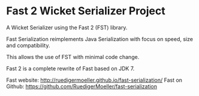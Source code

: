 Fast 2 Wicket Serializer Project
===

A Wicket Serializer using the Fast 2 (FST) library.

Fast Serialization reimplements Java Serialization with focus on speed, size and compatibility.

This allows the use of FST with minimal code change.

Fast 2 is a complete rewrite of Fast based on JDK 7.

Fast website: http://ruedigermoeller.github.io/fast-serialization/
Fast on Github: https://github.com/RuedigerMoeller/fast-serialization
